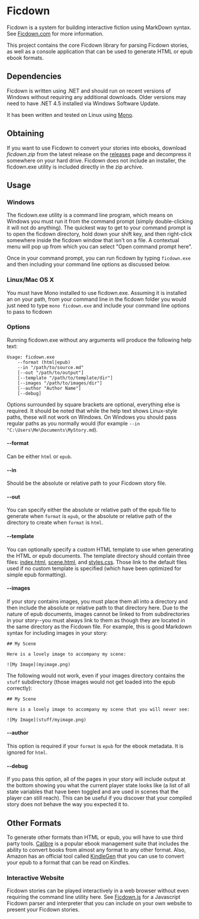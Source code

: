 # Ficdown

Ficdown is a system for building interactive fiction using MarkDown syntax. See [Ficdown.com](http://www.ficdown.com) for more information.

This project contains the core Ficdown library for parsing Ficdown stories, as well as a console application that can be used to generate HTML or epub ebook formats.

## Dependencies

Ficdown is written using .NET and should run on recent versions of Windows without requiring any additional downloads. Older versions may need to have .NET 4.5 installed via Windows Software Update.

It has been written and tested on Linux using [Mono](http://www.mono-project.com).

## Obtaining

If you want to use Ficdown to convert your stories into ebooks, download *ficdown.zip* from the latest release on the [releases](https://github.com/rudism/Ficdown/releases) page and decompress it somewhere on your hard drive. Ficdown does not include an installer, the ficdown.exe utility is included directly in the zip archive.

## Usage

### Windows

The ficdown.exe utility is a command line program, which means on Windows you must run it from the command prompt (simply double-clicking it will not do anything). The quickest way to get to your command prompt is to open the ficdown directory, hold down your shift key, and then right-click somewhere inside the ficdown window that isn't on a file. A contextual menu will pop up from which you can select "Open command prompt here".

Once in your command prompt, you can run ficdown by typing `ficdown.exe` and then including your command line options as discussed below.

### Linux/Mac OS X

You must have Mono installed to use ficdown.exe. Assuming it is installed an on your path, from your command line in the ficdown folder you would just need to type `mono ficdown.exe` and include your command line options to pass to ficdown

### Options

Running ficdown.exe without any arguments will produce the following help text:

    Usage: ficdown.exe
        --format (html|epub)
        --in "/path/to/source.md"
        [--out "/path/to/output"]
        [--template "/path/to/template/dir"]
        [--images "/path/to/images/dir"]
        [--author "Author Name"]
        [--debug]

Options surrounded by square brackets are optional, everything else is required. It should be noted that while the help text shows Linux-style paths, these will not work on Windows. On Windows you should pass regular paths as you normally would (for example `--in "C:\Users\Me\Documents\MyStory.md`).

#### --format

Can be either `html` or `epub`.

#### --in

Should be the absolute or relative path to your Ficdown story file.

#### --out

You can specify either the absolute or relative path of the epub file to generate when `format` is `epub`, or the absolute or relative path of the directory to create when `format` is `html`.

#### --template

You can optionally specify a custom HTML template to use when generating the HTML or epub documents. The template directory should contain three files: [index.html](/Ficdown.Parser/Render/Views/index.html), [scene.html](/Ficdown.Parser/Render/Views/scene.html), and [styles.css](/Ficdown.Parser/Render/Assets/styles.css). Those link to the default files used if no custom template is specified (which have been optimized for simple epub formatting).

#### --images

If your story contains images, you must place them all into a directory and then include the absolute or relative path to that directory here. Due to the nature of epub documents, images cannot be linked to from subdirectories in your story--you must always link to them as though they are located in the same directory as the Ficdown file. For example, this is good Markdown syntax for including images in your story:

    ## My Scene

    Here is a lovely image to accompany my scene:

    ![My Image](myimage.png)

The following would not work, even if your images directory contains the `stuff` subdirectory (those images would not get loaded into the epub correctly):

    ## My Scene

    Here is a lovely image to accompany my scene that you will never see:

    ![My Image](stuff/myimage.png)

#### --author

This option is required if your `format` is `epub` for the ebook metadata. It is ignored for `html`.

#### --debug

If you pass this option, all of the pages in your story will include output at the bottom showing you what the current player state looks like (a list of all state variables that have been toggled and are used in scenes that the player can still reach). This can be useful if you discover that your compiled story does not behave the way you expected it to.

## Other Formats

To generate other formats than HTML or epub, you will have to use third party tools. [Calibre](http://www.calibre-ebook.com) is a popular ebook management suite that includes the ability to convert books from almost any format to any other format. Also, Amazon has an official tool called [KindleGen](http://www.amazon.com/gp/feature.html?docId=1000765211) that you can use to convert your epub to a format that can be read on Kindles.

### Interactive Website

Ficdown stories can be played interactively in a web browser without even requiring the command line utility here. See [Ficdown.js](https://github.com/rudism/Ficdown.js) for a Javascript Ficdown parser and interpreter that you can include on your own website to present your Ficdown stories.
